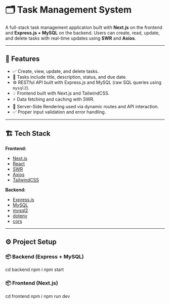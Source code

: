 # 🗂️ Task Management System

A full-stack task management application built with **Next.js** on the frontend and **Express.js + MySQL** on the backend. Users can create, read, update, and delete tasks with real-time updates using **SWR** and **Axios**.

---

## 📌 Features

- ✅ Create, view, update, and delete tasks.
- 📆 Tasks include title, description, status, and due date.
- ⚙️ RESTful API built with Express.js and MySQL (raw SQL queries using `mysql2`).
- 💡 Frontend built with Next.js and TailwindCSS.
- ⚡ Data fetching and caching with SWR.
- 📄 Server-Side Rendering used via dynamic routes and API interaction.
- ✅ Proper input validation and error handling.

---

## 🏗️ Tech Stack

**Frontend:**
- [Next.js](https://nextjs.org/)
- [React](https://reactjs.org/)
- [SWR](https://swr.vercel.app/)
- [Axios](https://axios-http.com/)
- [TailwindCSS](https://tailwindcss.com/)

**Backend:**
- [Express.js](https://expressjs.com/)
- [MySQL](https://www.mysql.com/)
- [mysql2](https://www.npmjs.com/package/mysql2)
- [dotenv](https://www.npmjs.com/package/dotenv)
- [cors](https://www.npmjs.com/package/cors)

---

## ⚙️ Project Setup

### 📦 Backend (Express + MySQL)

cd backend
npm i
npm start

### 📦 Frontend (Next.js)

cd frontend 
npm i 
npm run dev

